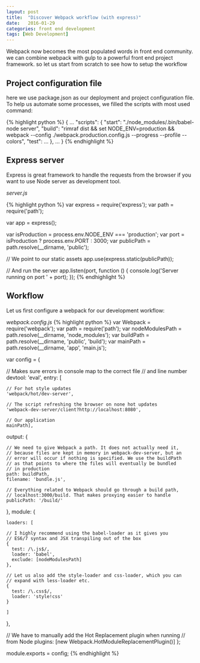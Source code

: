 ```yaml
---
layout: post
title:  "Discover Webpack workflow (with express)"
date:   2016-01-29
categories: front end development
tags: [Web Development]
---
```


Webpack now becomes the most populated words in front end community. we can combine webpack with gulp
to a powerful front end project framework. so let us start from scratch to see how to setup the workflow


## Project configuration file

here we use package.json as our deployment and project configuration file. 
To help us automate some processes, we filled the scripts with most used command: 

{% highlight python %}
{
    ...
    "scripts": {
        "start": "./node_modules/.bin/babel-node server", 
        "build": "rimraf dist && set NODE_ENV=production && webpack --config ./webpack.production.config.js --progress --profile --colors",
        "test": ...
     }, 
     ...
}
{% endhighlight %}

## Express server

Express is great framework to handle the requests from the browser if you want to use Node server as
development tool. 

*server.js*

{% highlight python %}
var express = require('express');
var path = require('path');

var app = express();

var isProduction = process.env.NODE_ENV === 'production';
var port = isProduction ? process.env.PORT : 3000;
var publicPath = path.resolve(__dirname, 'public');

// We point to our static assets
app.use(express.static(publicPath));

// And run the server
app.listen(port, function () {
  console.log('Server running on port ' + port);
});
{% endhighlight %}

## Workflow

Let us first configure a webpack for our development workflow: 

*webpack.config.js*
{% highlight python %}
var Webpack = require('webpack');
var path = require('path');
var nodeModulesPath = path.resolve(__dirname, 'node_modules');
var buildPath = path.resolve(__dirname, 'public', 'build');
var mainPath = path.resolve(__dirname, 'app', 'main.js');

var config = {

  // Makes sure errors in console map to the correct file
  // and line number
  devtool: 'eval',
  entry: [

    // For hot style updates
    'webpack/hot/dev-server',

    // The script refreshing the browser on none hot updates
    'webpack-dev-server/client?http://localhost:8080',

    // Our application
    mainPath],
  output: {

    // We need to give Webpack a path. It does not actually need it,
    // because files are kept in memory in webpack-dev-server, but an
    // error will occur if nothing is specified. We use the buildPath
    // as that points to where the files will eventually be bundled
    // in production
    path: buildPath,
    filename: 'bundle.js',

    // Everything related to Webpack should go through a build path,
    // localhost:3000/build. That makes proxying easier to handle
    publicPath: '/build/'
  },
  module: {

    loaders: [

    // I highly recommend using the babel-loader as it gives you
    // ES6/7 syntax and JSX transpiling out of the box
    {
      test: /\.js$/,
      loader: 'babel',
      exclude: [nodeModulesPath]
    },

    // Let us also add the style-loader and css-loader, which you can
    // expand with less-loader etc.
    {
      test: /\.css$/,
      loader: 'style!css'
    }

    ]
  },

  // We have to manually add the Hot Replacement plugin when running
  // from Node
  plugins: [new Webpack.HotModuleReplacementPlugin()]
};

module.exports = config;
{% endhighlight %}